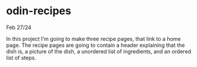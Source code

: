 # odin-recipes

Feb 27/24

In this project I'm going to make three recipe pages, that link to a home page.
The recipe pages are going to contain a header explaining that the dish is, a picture of the dish, a unordered list of ingredients, and an ordered list of steps.